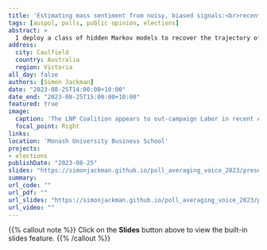 ```yaml
---
title: 'Estimating mass sentiment from noisy, biased signals:<br>recent Australian elections and the Voice referendum'
tags: [auspol, polls, public opinion, elections]
abstract: >
  I deploy a class of hidden Markov models to recover the trajectory of latent public opinion from a series of noisy and possibly biased signals: public opinion polls.  Example applications include recent Australian federal elections and the current Voice referendum campaign.  In addition to recovering both level and trend in mass sentiment, incorporating known election results ex post identifies pollster biases.   Pollster biases are a durable characteristic of Australian election polling; calibrating model outputs to adjust for these biases produced accurate forecasts of the 2022 Australian Federal election result.  Recent Australian federal elections also reveal a persistent pattern of voter sentiment trending towards the Coalition over the campaign.   We also discuss extensions of the model, including switching between volatility regimes and step discontinuities in response to shocks such as leadership switches, scandals and gaffes. 
address:
  city: Caulfield
  country: Australia
  region: Victoria
all_day: false
authors: [Simon Jackman]
date: "2023-08-25T14:00:00+10:00"
date_end: "2023-08-25T15:00:00+10:00"
featured: true
image: 
  caption: 'The LNP Coalition appears to out-campaign Labor in recent Australia federal elections.'
  focal_point: Right
links:
location: 'Monash University Business School'
projects:
- elections
publishDate: "2023-08-25"
slides: "https://simonjackman.github.io/poll_averaging_voice_2023/presentation/Monash_2023_08_25.html"
summary: 
url_code: ""
url_pdf: ""
url_slides: "https://simonjackman.github.io/poll_averaging_voice_2023/presentation/Monash_2023_08_25.html"
url_video: ""
---
```


{{% callout note %}}
Click on the **Slides** button above to view the built-in slides feature.
{{% /callout %}}


